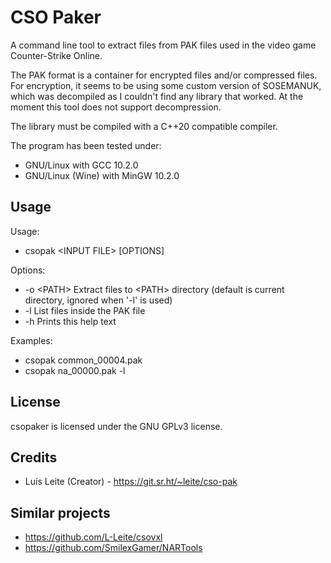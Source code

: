 # CSO Paker

A command line tool to extract files from PAK files used in the video game Counter-Strike Online.

The PAK format is a container for encrypted files and/or compressed files.
For encryption, it seems to be using some custom version of SOSEMANUK, which was decompiled as I couldn't find any library that worked.
At the moment this tool does not support decompression.

The library must be compiled with a C++20 compatible compiler.

The program has been tested under:

- GNU/Linux with GCC 10.2.0
- GNU/Linux (Wine) with MinGW 10.2.0

## Usage

Usage:

- csopak \<INPUT FILE\> [OPTIONS]

Options:

- -o \<PATH\> Extract files to \<PATH\> directory (default is current directory, ignored when '-l' is used)
- -l List files inside the PAK file
- -h Prints this help text

Examples:

- csopak common_00004.pak
- csopak na_00000.pak -l

## License

csopaker is licensed under the GNU GPLv3 license.

## Credits

- Luís Leite (Creator) - https://git.sr.ht/~leite/cso-pak

## Similar projects

- https://github.com/L-Leite/csovxl
- https://github.com/SmilexGamer/NARTools
